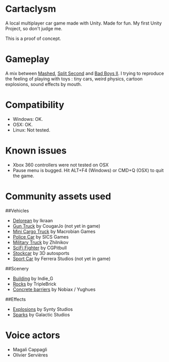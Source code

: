 # Cartaclysm
A local multiplayer car game made with Unity. Made for fun. My first Unity Project, so don't judge me.

This is a proof of concept.

# Gameplay
A mix between [Mashed](https://en.wikipedia.org/wiki/Mashed), [Split Second](https://www.youtube.com/watch?v=C1Vkc86jI80) and [Bad Boys II](https://youtu.be/bvPWI_IOxCQ?t=29s).
I trying to reproduce the feeling of playing with toys : tiny cars, weird physics, cartoon explosions, sound effects by mouth.

# Compatibility

* Windows: OK.
* OSX: OK.
* Linux: Not tested.

# Known issues

* Xbox 360 controllers were not tested on OSX
* Pause menu is bugged. Hit ALT+F4 (Windows) or CMD+Q (OSX) to quit the game.

# Community assets used

##Vehicles

* [Delorean](http://www.turbosquid.com/FullPreview/Index.cfm/ID/214487) by Ikraan
* [Gun Truck](https://www.assetstore.unity3d.com/en/#!/content/8529) by CougarJo (not yet in game)
* [Mini Cargo Truck](https://www.assetstore.unity3d.com/en/#!/content/68663) by Macrobian Games
* [Police Car](https://www.assetstore.unity3d.com/en/#!/content/52496) by SICS Games
* [Military Truck](https://www.assetstore.unity3d.com/en/#!/content/41450) by Zhilnikov
* [SciFi Fighter](https://www.assetstore.unity3d.com/en/#!/content/11711) by CGPitbull
* [Stockcar](https://www.assetstore.unity3d.com/en/#!/content/1843) by 3D autosports
* [Sport Car](https://www.assetstore.unity3d.com/en/#!/content/12133) by Ferrera Studios (not yet in game)

##Scenery

* [Building](https://www.assetstore.unity3d.com/en/#!/content/62960) by Indie_G
* [Rocks](https://www.assetstore.unity3d.com/en/#!/content/19288) by TripleBrick
* [Concrete barriers](https://www.assetstore.unity3d.com/en/#!/content/13248) by Nobiax / Yughues

##Effects

* [Explosions](https://www.assetstore.unity3d.com/en/#!/content/67834) by Synty Studios
* [Sparks](https://www.assetstore.unity3d.com/en/#!/content/52144) by Galactic Studios

# Voice actors

* Magali Cappagli
* Olivier Servières